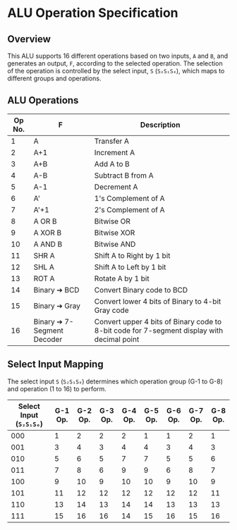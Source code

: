 # ALU Operation Specification

## Overview

This ALU supports 16 different operations based on two inputs, `A` and `B`, and generates an output, `F`, according to the selected operation. The selection of the operation is controlled by the select input, `S` (`S₂S₁S₀`), which maps to different groups and operations.

## ALU Operations

| Op No. | F             | Description                                      |
|--------|---------------|--------------------------------------------------|
| 1      | A             | Transfer A                                       |
| 2      | A+1           | Increment A                                      |
| 3      | A+B           | Add A to B                                       |
| 4      | A-B           | Subtract B from A                                |
| 5      | A-1           | Decrement A                                      |
| 6      | A'            | 1's Complement of A                              |
| 7      | A'+1          | 2's Complement of A                              |
| 8      | A OR B        | Bitwise OR                                       |
| 9      | A XOR B       | Bitwise XOR                                      |
| 10     | A AND B       | Bitwise AND                                      |
| 11     | SHR A         | Shift A to Right by 1 bit                        |
| 12     | SHL A         | Shift A to Left by 1 bit                         |
| 13     | ROT A         | Rotate A by 1 bit                                |
| 14     | Binary ➔ BCD  | Convert Binary code to BCD                       |
| 15     | Binary ➔ Gray | Convert lower 4 bits of Binary to 4-bit Gray code|
| 16     | Binary ➔ 7-Segment Decoder | Convert upper 4 bits of Binary code to 8-bit code for 7-segment display with decimal point |

## Select Input Mapping

The select input `S` (`S₂S₁S₀`) determines which operation group (G-1 to G-8) and operation (1 to 16) to perform.

| Select Input (`S₂S₁S₀`) | G-1 Op. | G-2 Op. | G-3 Op. | G-4 Op. | G-5 Op. | G-6 Op. | G-7 Op. | G-8 Op. |
|--------------------------|---------|---------|---------|---------|---------|---------|---------|---------|
| 000                      | 1       | 2       | 2       | 2       | 1       | 1       | 2       | 1       |
| 001                      | 3       | 4       | 3       | 4       | 4       | 3       | 4       | 3       |
| 010                      | 5       | 6       | 5       | 7       | 7       | 5       | 5       | 6       |
| 011                      | 7       | 8       | 6       | 9       | 9       | 6       | 8       | 7       |
| 100                      | 9       | 10      | 9       | 10      | 10      | 9       | 10      | 9       |
| 101                      | 11      | 12      | 12      | 12      | 12      | 12      | 12      | 11      |
| 110                      | 13      | 14      | 13      | 14      | 14      | 13      | 13      | 13      |
| 111                      | 15      | 16      | 16      | 14      | 15      | 16      | 15      | 16      |
